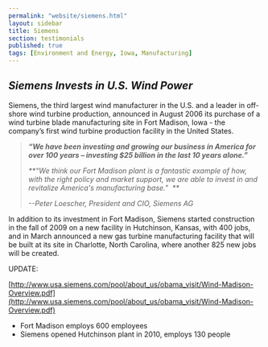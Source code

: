 ```yaml
---
permalink: "website/siemens.html"
layout: sidebar
title: Siemens
section: testimonials
published: true
tags: [Environment and Energy, Iowa, Manufacturing]
---
```

 
## _Siemens Invests in U.S. Wind Power_

Siemens, the third largest wind manufacturer in the U.S. and a leader in off-shore wind turbine production, announced in August 2006 its purchase of a wind turbine blade manufacturing site in Fort Madison, Iowa - the company’s first wind turbine production facility in the United States. 

>_**“We have been investing and growing our business in America for over 100 years – investing $25 billion in the last 10 years alone.”&nbsp;**_ 
>
>_**“We think our Fort Madison plant is a fantastic example of how, with the right policy and market support, we are able to invest in and revitalize America's manufacturing base."&nbsp; **_
>
>_--Peter Loescher, President and CIO, Siemens AG_

In addition to its investment in Fort Madison, Siemens started construction in the fall of 2009 on a new facility in Hutchinson, Kansas, with 400 jobs, and in March announced a new gas turbine manufacturing facility that will be built at its site in Charlotte, North Carolina, where another 825 new jobs will be created.

UPDATE:

[http://www.usa.siemens.com/pool/about_us/obama_visit/Wind-Madison-Overview.pdf](http://www.usa.siemens.com/pool/about_us/obama_visit/Wind-Madison-Overview.pdf)

*   Fort Madison employs 600 employees
*   Siemens opened Hutchinson plant in 2010, employs 130 people  